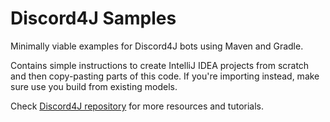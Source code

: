 # Discord4J Samples

Minimally viable examples for Discord4J bots using Maven and Gradle.

Contains simple instructions to create IntelliJ IDEA projects from scratch and then copy-pasting parts of this code.
If you're importing instead, make sure use you build from existing models.

Check [Discord4J repository](https://github.com/austinv11/Discord4J) for more resources and tutorials.

